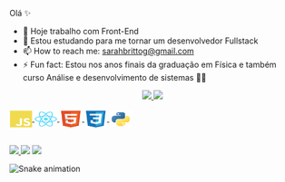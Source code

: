 Olá ✨

- 🔭 Hoje trabalho com Front-End
- 🌱 Estou estudando para me tornar um desenvolvedor Fullstack
- 📫 How to reach me: sarahbrittog@gmail.com
- ⚡ Fun fact: Estou nos anos finais da graduação em Física e também curso Análise e desenvolvimento de sistemas 🐱‍👤


<div align="center">
  <a href="https://github.com/mistersmimss">
  <img height="180em" src="https://github-readme-stats.vercel.app/api?username=mistersmimss&show_icons=true&theme=jolly&include_all_commits=true&count_private=true"/>
  <img height="170em" src="https://github-readme-stats.vercel.app/api/top-langs/?username=mistersmimss&layout=compact&langs_count=7&theme=jolly"/>
</div>
<div style="display: inline_block"><br>
  <img align="center" alt="Rafa-Js" height="30" width="40" src="https://raw.githubusercontent.com/devicons/devicon/master/icons/javascript/javascript-plain.svg">
  
  <img align="center" alt="Rafa-React" height="30" width="40" src="https://raw.githubusercontent.com/devicons/devicon/master/icons/react/react-original.svg">
  <img align="center" alt="Rafa-HTML" height="30" width="40" src="https://raw.githubusercontent.com/devicons/devicon/master/icons/html5/html5-original.svg">
  <img align="center" alt="Rafa-CSS" height="30" width="40" src="https://raw.githubusercontent.com/devicons/devicon/master/icons/css3/css3-original.svg">
  <img align="center" alt="Rafa-Python" height="30" width="40" src="https://raw.githubusercontent.com/devicons/devicon/master/icons/python/python-original.svg">
  
 
</div>
<br>
<div> 
  
 
  <a href="https://wa.me/qr/EC2GSDWAVTBBM1"><img src="https://img.shields.io/badge/WhatsApp-25D366?style=for-the-badge&logo=whatsapp&logoColor=white"> </a>
  <a href = "mailto:sarabrittog@gmail.com"><img src="https://img.shields.io/badge/-Gmail-%23333?style=for-the-badge&logo=gmail&logoColor=white" target="_blank"></a>
  <a href="https://www.linkedin.com/in/sarah-brito-021314236/" target="_blank"><img src="https://img.shields.io/badge/-LinkedIn-%230077B5?style=for-the-badge&logo=linkedin&logoColor=white" target="_blank"></a> 
 
  ![Snake animation](https://github.com/mistersmimss/rafaballerini/blob/output/github-contribution-grid-snake.svg)
 
</div>
